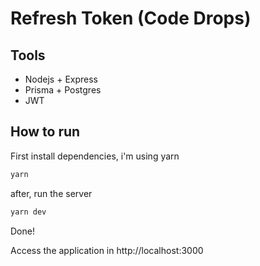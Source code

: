 # Refresh Token (Code Drops)

## Tools
- Nodejs + Express
- Prisma + Postgres
- JWT

## How to run
First install dependencies, i'm using yarn
```bash
yarn
```

after, run the server
```bash
yarn dev
```

Done!

Access the application in http://localhost:3000